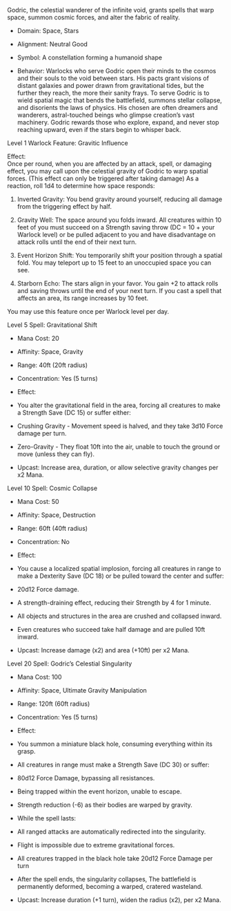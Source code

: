 Godric, the celestial wanderer of the infinite void, grants spells that warp space, summon cosmic forces, and alter the fabric of reality.

- Domain: Space, Stars
    
- Alignment: Neutral Good
    
- Symbol: A constellation forming a humanoid shape
    
- Behavior: Warlocks who serve Godric open their minds to the cosmos and their souls to the void between stars. His pacts grant visions of distant galaxies and power drawn from gravitational tides, but the further they reach, the more their sanity frays. To serve Godric is to wield spatial magic that bends the battlefield, summons stellar collapse, and disorients the laws of physics. His chosen are often dreamers and wanderers, astral-touched beings who glimpse creation’s vast machinery. Godric rewards those who explore, expand, and never stop reaching upward, even if the stars begin to whisper back.
    

Level 1 Warlock Feature: Gravitic Influence

Effect:  
Once per round, when you are affected by an attack, spell, or damaging effect, you may call upon the celestial gravity of Godric to warp spatial forces. (This effect can only be triggered after taking damage) As a reaction, roll 1d4 to determine how space responds:

1. Inverted Gravity: You bend gravity around yourself, reducing all damage from the triggering effect by half. 
    
2. Gravity Well: The space around you folds inward. All creatures within 10 feet of you must succeed on a Strength saving throw (DC = 10 + your Warlock level) or be pulled adjacent to you and have disadvantage on attack rolls until the end of their next turn.
    
3. Event Horizon Shift: You temporarily shift your position through a spatial fold. You may teleport up to 15 feet to an unoccupied space you can see.
    
4. Starborn Echo: The stars align in your favor. You gain +2 to attack rolls and saving throws until the end of your next turn. If you cast a spell that affects an area, its range increases by 10 feet.
    

You may use this feature once per Warlock level per day.

Level 5 Spell: Gravitational Shift

- Mana Cost: 20
    
- Affinity: Space, Gravity
    
- Range: 40ft (20ft radius)
    
- Concentration: Yes (5 turns)
    
- Effect:
    

- You alter the gravitational field in the area, forcing all creatures to make a Strength Save (DC 15) or suffer either:
    

- Crushing Gravity - Movement speed is halved, and they take 3d10 Force damage per turn.
    
- Zero-Gravity - They float 10ft into the air, unable to touch the ground or move (unless they can fly).
    

- Upcast: Increase area, duration, or allow selective gravity changes per x2 Mana.
    

Level 10 Spell: Cosmic Collapse

- Mana Cost: 50
    
- Affinity: Space, Destruction
    
- Range: 60ft (40ft radius)
    
- Concentration: No
    
- Effect:
    

- You cause a localized spatial implosion, forcing all creatures in range to make a Dexterity Save (DC 18) or be pulled toward the center and suffer:
    

- 20d12 Force damage.
    
- A strength-draining effect, reducing their Strength by 4 for 1 minute.
    
- All objects and structures in the area are crushed and collapsed inward.
    

- Even creatures who succeed take half damage and are pulled 10ft inward.
    

- Upcast: Increase damage (x2) and area (+10ft) per x2 Mana.
    

Level 20 Spell: Godric’s Celestial Singularity

- Mana Cost: 100
    
- Affinity: Space, Ultimate Gravity Manipulation
    
- Range: 120ft (60ft radius)
    
- Concentration: Yes (5 turns)
    
- Effect:
    

- You summon a miniature black hole, consuming everything within its grasp.
    
- All creatures in range must make a Strength Save (DC 30) or suffer:
    

- 80d12 Force Damage, bypassing all resistances.
    
- Being trapped within the event horizon, unable to escape.
    
- Strength reduction (-6) as their bodies are warped by gravity.
    

- While the spell lasts:
    

- All ranged attacks are automatically redirected into the singularity.
    
- Flight is impossible due to extreme gravitational forces.
    
- All creatures trapped in the black hole take 20d12 Force Damage per turn
    

- After the spell ends, the singularity collapses, The battlefield is permanently deformed, becoming a warped, cratered wasteland.
    

- Upcast: Increase duration (+1 turn), widen the radius (x2), per x2 Mana.